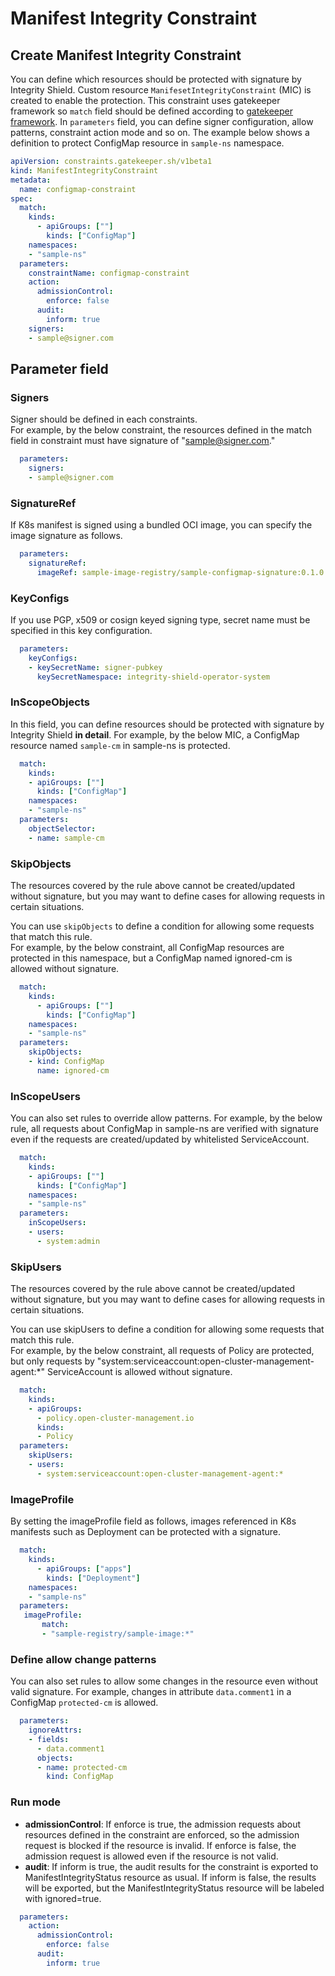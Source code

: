 # Manifest Integrity Constraint

## Create Manifest Integrity Constraint
You can define which resources should be protected with signature by Integrity Shield.
Custom resource `ManifesetIntegrityConstraint` (MIC) is created to enable the protection.
This constraint uses gatekeeper framework so `match` field should be defined according to [gatekeeper framework](https://open-policy-agent.github.io/gatekeeper/website/docs/howto/).
In `parameters` field, you can define signer configuration, allow patterns, constraint action mode and so on.
The example below shows a definition to protect ConfigMap resource in `sample-ns` namespace.

```yaml
apiVersion: constraints.gatekeeper.sh/v1beta1
kind: ManifestIntegrityConstraint
metadata:
  name: configmap-constraint
spec:
  match:
    kinds:
      - apiGroups: [""]
        kinds: ["ConfigMap"] 
    namespaces:
    - "sample-ns"
  parameters:
    constraintName: configmap-constraint
    action:
      admissionControl:
        enforce: false
      audit:
        inform: true
    signers:
    - sample@signer.com
```


## Parameter field
### Signers
Signer should be defined in each constraints.  
For example, by the below constraint, the resources defined in the match field in constraint must have signature of "sample@signer.com."
```yaml
  parameters:
    signers:
    - sample@signer.com
```

### SignatureRef
If K8s manifest is signed using a bundled OCI image, you can specify the image signature as follows.
```yaml
  parameters:
    signatureRef:
      imageRef: sample-image-registry/sample-configmap-signature:0.1.0
```

### KeyConfigs
If you use PGP, x509 or cosign keyed signing type, 
secret name must be specified in this key configuration. 

```yaml
  parameters:
    keyConfigs:
    - keySecretName: signer-pubkey
      keySecretNamespace: integrity-shield-operator-system
```



### InScopeObjects
In this field, you can define resources should be protected with signature by Integrity Shield **in detail**.
For example, by the below MIC, a ConfigMap resource named `sample-cm` in sample-ns is protected.
```yaml
  match:
    kinds:
    - apiGroups: [""]
      kinds: ["ConfigMap"] 
    namespaces:
    - "sample-ns"
  parameters:
    objectSelector:
    - name: sample-cm
```
### SkipObjects
The resources covered by the rule above cannot be created/updated without signature, but you may want to define cases for allowing requests in certain situations.

You can use `skipObjects` to define a condition for allowing some requests that match this rule.  
For example, by the below constraint, all ConfigMap resources are protected in this namespace, but a ConfigMap named ignored-cm is allowed without signature.

```yaml
  match:
    kinds:
      - apiGroups: [""]
        kinds: ["ConfigMap"] 
    namespaces:
    - "sample-ns"
  parameters:
    skipObjects:
    - kind: ConfigMap
      name: ignored-cm
```

### InScopeUsers
You can also set rules to override allow patterns.
For example, by the below rule, all requests about ConfigMap in sample-ns are verified with signature even if the requests are created/updated by whitelisted ServiceAccount.
```yaml
  match:
    kinds:
    - apiGroups: [""]
      kinds: ["ConfigMap"] 
    namespaces:
    - "sample-ns"
  parameters:
    inScopeUsers:
    - users:
      - system:admin
```

### SkipUsers
The resources covered by the rule above cannot be created/updated without signature, but you may want to define cases for allowing requests in certain situations.

You can use skipUsers to define a condition for allowing some requests that match this rule.  
For example, by the below constraint, all requests of Policy are protected, but only requests by "system:serviceaccount:open-cluster-management-agent:*" ServiceAccount is allowed without signature.
```yaml
  match:
    kinds:
    - apiGroups:
      - policy.open-cluster-management.io
      kinds:
      - Policy
  parameters:
    skipUsers:
    - users:
      - system:serviceaccount:open-cluster-management-agent:*
```

### ImageProfile
By setting the imageProfile field as follows, images referenced in K8s manifests such as Deployment can be protected with a signature.
```yaml
  match:
    kinds:
      - apiGroups: ["apps"]
        kinds: ["Deployment"] 
    namespaces:
    - "sample-ns"
  parameters:
   imageProfile:
       match:
       - "sample-registry/sample-image:*"
```

### Define allow change patterns

You can also set rules to allow some changes in the resource even without valid signature. For example, changes in attribute `data.comment1` in a ConfigMap `protected-cm` is allowed.

```yaml
  parameters:
    ignoreAttrs:
    - fields:
      - data.comment1
      objects:
      - name: protected-cm
        kind: ConfigMap
```

### Run mode
- **admissionControl**: If enforce is true, the admission requests about resources defined in the constraint are enforced, so the admission request is blocked if the resource is invalid. If enforce is false, the admission request is allowed even if the resource is not valid.
- **audit**:  If inform is true, the audit results for the constraint is exported to ManifestIntegrityStatus resource as usual. If inform is false, the results will be exported, but the ManifestIntegrityStatus resource will be labeled with ignored=true.
```yaml
  parameters:
    action:
      admissionControl:
        enforce: false
      audit:
        inform: true
```